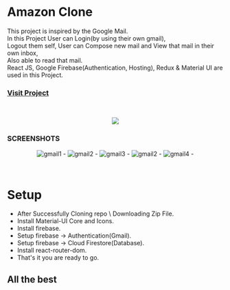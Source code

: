 # Amazon Clone


This project is inspired by the Google Mail.<br />
In this Project User can Login(by using their own gmail),<br/>
Logout them self, User can Compose new mail and View that mail in their own inbox,<br/>
Also able to read that mail.<br />
React JS, Google Firebase(Authentication, Hosting), Redux & Material UI are used in this Project.


### [Visit Project]( https://fir-5d890.web.app )
<br/>
<p align="center">
  <img src="https://i.ibb.co/GcyY9GK/gmail2.png">
 </p>
 
### SCREENSHOTS

<p align="center">
  <img src="https://i.ibb.co/2vRrTR9/gmail1.png" alt="gmail1" border="0"><span>  -  </span>
  <img src="https://i.ibb.co/SRbYcHh/gmail2.png" alt="gmail2" border="0"><span>  -  </span>
  <img src="https://i.ibb.co/jwKWQpj/gmail3.png" alt="gmail3" border="0"><span>  -  </span>
  <img src="https://i.ibb.co/SRbYcHh/gmail2.png" alt="gmail2" border="0"><span>  -  </span>
  <img src="https://i.ibb.co/Q9npQ8t/gmail4.png" alt="gmail4" border="0"><span>  -  </span>
 </p>
 

<br/>


# Setup

  - After Successfully Cloning repo \ Downloading Zip File.
  - Install Material-UI Core and Icons.
  - Install firebase.
  - Setup firebase -> Authentication(Gmail).
  - Setup firebase -> Cloud Firestore(Database).
  - Install react-router-dom.
  - That's it you are ready to go.


## All the best
